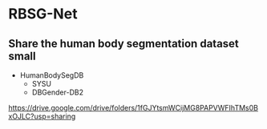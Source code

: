 # RBSG-Net
## Share the human body segmentation dataset small
- HumanBodySegDB
  - SYSU
  - DBGender-DB2
 
https://drive.google.com/drive/folders/1fGJYtsmWCijMG8PAPVWFIhTMs0BxOJLC?usp=sharing

